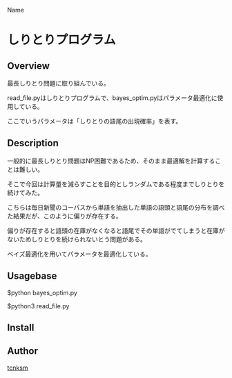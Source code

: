 Name

しりとりプログラム
====

## Overview

最長しりとり問題に取り組んでいる。

read_file.pyはしりとりプログラムで、bayes_optim.pyはパラメータ最適化に使用している。

ここでいうパラメータは「しりとりの語尾の出現確率」を表す。

## Description

一般的に最長しりとり問題はNP困難であるため、そのまま最適解を計算することは難しい。

そこで今回は計算量を減らすことを目的としランダムである程度までしりとりを続けてみた。

こちらは毎日新聞のコーパスから単語を抽出した単語の語頭と語尾の分布を調べた結果だが、このように偏りが存在する。

偏りが存在すると語頭の在庫がなくなると語尾でその単語がでてしまうと在庫がないためしりとりを続けられないとう問題がある。

ベイズ最適化を用いてパラメータを最適化している。



## Usagebase

$python bayes_optim.py

$python3 read_file.py

## Install



## Author

[tcnksm](https://github.com/tcnksm)
